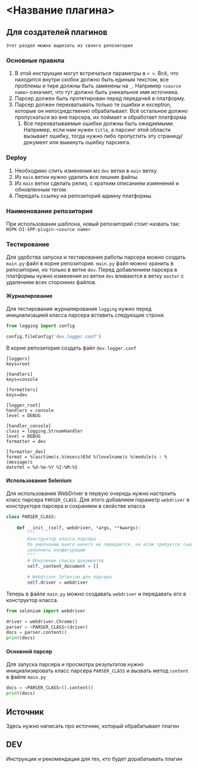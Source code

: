 # <Название плагина>

## Для создателей плагинов

`Этот раздел можно вырезать из своего репозитория`

### Основные правила
1. В этой инструкции могут встречаться параметры в `< >`. Всё, что находится внутри скобок должно быть единым текстом, все проблемы и тире должны быть заменены на `_`.
Например `<source name>` означает, что тут должно быть уникальное имя источника.
2. Парсер должен быть протетирован перед передачей в платформу.
3. Парсер должен перехватывать только те ошибки и exception, которые он непосредственно обрабатывает. Всё остальное должно пропускаться во вне парсера, их поймает и обработает платформа
   1. Все перехватываемые ошибки должны быть ожидаемыми. Например, если нам нужен `title`, а парсинг этой области вызывает ошибку, тогда нужно либо пропустить эту страницу/документ или выкинуть ошибку парсинга. 



### Deploy
1. Необходимо слить изменения мз `dev` ветки в `main` ветку.
2. Из `main` ветки нужно удалить все лишние файлы.
3. Из `main` ветки сделать релиз, с кратким описанием изменений и обновленным тегом.
4. Передать ссылку на репозиторий админу платформы.

### Наименование репозитория
При использовании шаблона, новый репозиторий стоит назвать так:
`NSPK-DI-SPP-plugin-<source name>`


### Тестирование 
Для удобства запуска и тестирования работы парсера можно создать `main.py` файл в корне репозитория. `main.py` файл можно хранить в репозитории, но только в ветке `dev`. Перед добавлением парсера в платформы нужно изменения из ветки `dev` вливаются в ветку `master` с удалением всех сторонних файлов.

#### Журналирование
Для тестирования журналирования `logging` нужно перед инициализацией класса парсера вставить следующие строки.
```python
from logging import config

config.fileConfig('dev.logger.conf')
```
В корне репозитория создать файл `dev.logger.conf`
```editorconfig
[loggers]
keys=root

[handlers]
keys=console

[formatters]
keys=dev

[logger_root]
handlers = console
level = DEBUG

[handler_console]
class = logging.StreamHandler
level = DEBUG
formatter = dev

[formatter_dev]
format = %(asctime)s.%(msecs)03d %(levelname)s %(module)s : %(message)s
datefmt = %d-%m-%Y %I:%M:%S
```

#### Использование Selenium
Для использования WebDriver в первую очередь нужно настроить класс парсера `PARSER_CLASS`. Для этого добавляем параметр `webdriver` в конструкторе парсера и сохраняем в свойстве класса 
```python
class PARSER_CLASS:
    
    def __init__(self, webdriver, *args, **kwargs):
        """
        Конструктор класса парсера
        По умолчанию внего ничего не передается, но если требуется (например: driver селениума), то нужно будет
        заполнить конфигурацию
        """
        # Обнуление списка документов
        self._content_document = []

        # Webdriver Selenium для парсера
        self.driver = webdriver
```
Теперь в файле `main.py` можно создавать `webdriver` и передавать его в конструктор класса.
```python
from selenium import webdriver

driver = webdriver.Chrome()
parser = <PARSER_CLASS>(driver)
docs = parser.content()
print(docs)
```

#### Основной парсер
Для запуска парсера и просмотра результатов нужно инициализировать класс парсера `PARSER_CLASS` и вызвать метод `content` в файле `main.py`
```python
docs = <PARSER_CLASS>().content()
print(docs)
```

## Источник

Здесь нужно написать про источник, который обрабатывает плагин

## DEV

Инструкции и рекомендации для тех, кто будет дорабатывать плагин
